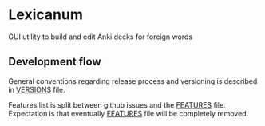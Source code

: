 # Lexicanum

GUI utility to build and edit Anki decks for foreign words

## Development flow

General conventions regarding release process and versioning is described in [VERSIONS](VERSIONS.md) file.

Features list is split between github issues and the [FEATURES](FEATURES.md) file. Expectation is that
eventually [FEATURES](FEATURES.md) file will be completely removed.